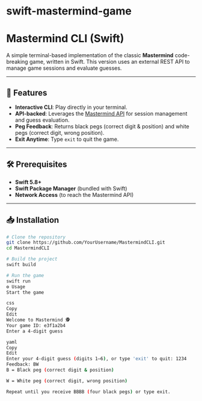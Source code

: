 # swift-mastermind-game


# Mastermind CLI (Swift)

A simple terminal-based implementation of the classic **Mastermind** code-breaking game, written in Swift. This version uses an external REST API to manage game sessions and evaluate guesses.

---

## 🚀 Features

- **Interactive CLI**: Play directly in your terminal.
- **API-backed**: Leverages the [Mastermind API](https://mastermind.darkube.app) for session management and guess evaluation.
- **Peg Feedback**: Returns black pegs (correct digit & position) and white pegs (correct digit, wrong position).
- **Exit Anytime**: Type `exit` to quit the game.

---

## 🛠 Prerequisites

- **Swift 5.8+**  
- **Swift Package Manager** (bundled with Swift)  
- **Network Access** (to reach the Mastermind API)

---

## 📥 Installation

```bash
# Clone the repository
git clone https://github.com/YourUsername/MastermindCLI.git
cd MastermindCLI

# Build the project
swift build

# Run the game
swift run
⚙️ Usage
Start the game

css
Copy
Edit
Welcome to Mastermind 🕵️
Your game ID: e3f1a2b4
Enter a 4-digit guess

yaml
Copy
Edit
Enter your 4-digit guess (digits 1–6), or type 'exit' to quit: 1234
Feedback: BW
B = Black peg (correct digit & position)

W = White peg (correct digit, wrong position)

Repeat until you receive BBBB (four black pegs) or type exit.

